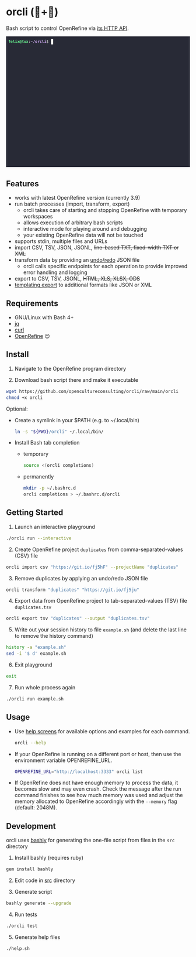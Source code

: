 # orcli (💎+🤖)

Bash script to control OpenRefine via [its HTTP API](https://docs.openrefine.org/technical-reference/openrefine-api).

![Demo](demo.gif)

## Features

* works with latest OpenRefine version (currently 3.9)
* run batch processes (import, transform, export)
  * orcli takes care of starting and stopping OpenRefine with temporary workspaces
  * allows execution of arbitrary bash scripts
  * interactive mode for playing around and debugging
  * your existing OpenRefine data will not be touched
* supports stdin, multiple files and URLs
* import CSV, TSV, JSON, JSONL, ~~line-based TXT, fixed-width TXT or XML~~
* transform data by providing an [undo/redo](https://docs.openrefine.org/manual/running#history-undoredo) JSON file
  * orcli calls specific endpoints for each operation to provide improved error handling and logging
* export to CSV, TSV, JSONL, ~~HTML, XLS, XLSX, ODS~~
* [templating export](https://docs.openrefine.org/manual/exporting#templating-exporter) to additional formats like JSON or XML

## Requirements

* GNU/Linux with Bash 4+
* [jq](https://stedolan.github.io/jq)
* [curl](https://curl.se)
* [OpenRefine](https://openrefine.org) 😉

## Install

1. Navigate to the OpenRefine program directory

2. Download bash script there and make it executable

  ```sh
  wget https://github.com/opencultureconsulting/orcli/raw/main/orcli
  chmod +x orcli
  ```

Optional:

* Create a symlink in your $PATH (e.g. to ~/.local/bin)

  ```sh
  ln -s "${PWD}/orcli" ~/.local/bin/
  ```

* Install Bash tab completion

  * temporary

    ```sh
    source <(orcli completions)
    ```

  * permanently

    ```sh
    mkdir -p ~/.bashrc.d
    orcli completions > ~/.bashrc.d/orcli
    ```

## Getting Started

1. Launch an interactive playground

  ```sh
  ./orcli run --interactive
  ```

2. Create OpenRefine project `duplicates` from comma-separated-values (CSV) file

  ```sh
  orcli import csv "https://git.io/fj5hF" --projectName "duplicates"
  ```

3. Remove duplicates by applying an undo/redo JSON file

  ```sh
  orcli transform "duplicates" "https://git.io/fj5ju"
  ```

4. Export data from OpenRefine project to tab-separated-values (TSV) file `duplicates.tsv`

  ```sh
  orcli export tsv "duplicates" --output "duplicates.tsv"
  ```

5. Write out your session history to file `example.sh` (and delete the last line to remove the history command)

  ```sh
  history -a "example.sh"
  sed -i '$ d' example.sh
  ```

6. Exit playground

  ```sh
  exit
  ```

7. Run whole process again

  ```sh
  ./orcli run example.sh
  ```

## Usage

* Use [help screens](help/README.md) for available options and examples for each command.

  ```sh
  orcli --help
  ```

* If your OpenRefine is running on a different port or host, then use the environment variable OPENREFINE_URL.

  ```sh
  OPENREFINE_URL="http://localhost:3333" orcli list
  ```

* If OpenRefine does not have enough memory to process the data, it becomes slow and may even crash. Check the message after the run command finishes to see how much memory was used and adjust the memory allocated to OpenRefine accordingly with the `--memory` flag (default: 2048M).

## Development

orcli uses [bashly](https://github.com/DannyBen/bashly/) for generating the one-file script from files in the `src` directory

1. Install bashly (requires ruby)

  ```sh
  gem install bashly
  ```

2. Edit code in [src](src) directory

3. Generate script

  ```sh
  bashly generate --upgrade
  ```

4. Run tests

  ```sh
  ./orcli test
  ```

5. Generate help files

  ```sh
  ./help.sh
  ```
